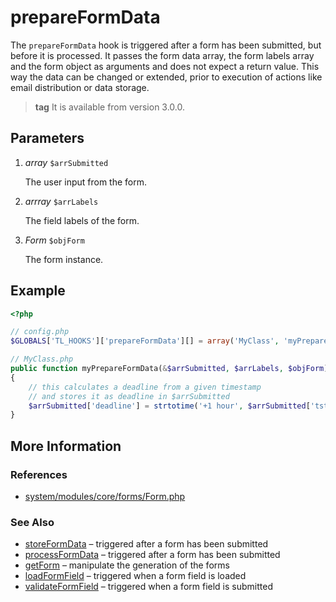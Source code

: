 # prepareFormData

The `prepareFormData` hook is triggered after a form has been submitted, but 
before it is processed. It passes the form data array, the form labels array 
and the form object as arguments and does not expect a return value. This way 
the data can be changed or extended, prior to execution of actions like email 
distribution or data storage.
> **tag** It is available from version 3.0.0.


## Parameters

1. *array* `$arrSubmitted`

	The user input from the form.

2. *arrray* `$arrLabels`

	The field labels of the form.

3. *Form* `$objForm`

	The form instance.


## Example

```php
<?php

// config.php
$GLOBALS['TL_HOOKS']['prepareFormData'][] = array('MyClass', 'myPrepareFormData');

// MyClass.php
public function myPrepareFormData(&$arrSubmitted, $arrLabels, $objForm)
{
    // this calculates a deadline from a given timestamp
    // and stores it as deadline in $arrSubmitted 
    $arrSubmitted['deadline'] = strtotime('+1 hour', $arrSubmitted['tstamp']);
}
```


## More Information


### References

- [system/modules/core/forms/Form.php](https://github.com/contao/core/blob/3.0.0/system/modules/core/forms/Form.php#L257)


### See Also

- [storeFormData](storeFormData.md) – triggered after a form has been submitted
- [processFormData](processFormData.md) – triggered after a form has been submitted
- [getForm](getForm.md) – manipulate the generation of the forms
- [loadFormField](loadFormField.md) – triggered when a form field is loaded
- [validateFormField](validateFormField.md) – triggered when a form field is submitted